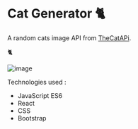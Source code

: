 # Cat Generator 🐈

A random cats image
API from [TheCatAPi](https://thecatapi.com).  

🐈    

![image](https://user-images.githubusercontent.com/83033055/137388717-2ca8358f-e2b0-402c-b1cd-426385020526.png)

Technologies used :  

* JavaScript ES6
* React
* CSS
* Bootstrap  
